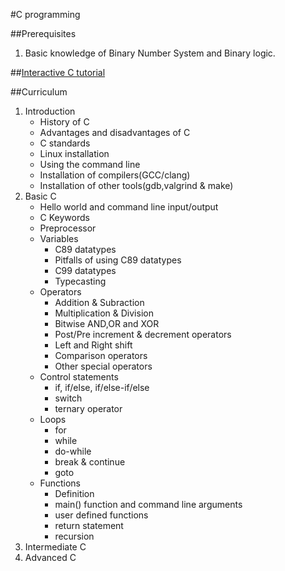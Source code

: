 #C programming

##Prerequisites

1. Basic knowledge of Binary Number System and Binary logic.

##[Interactive C tutorial](http://www.learn-c.org/)

##Curriculum

1. Introduction
	- History of C
	- Advantages and disadvantages of C
	- C standards
	- Linux installation
	- Using the command line
  	- Installation of compilers(GCC/clang)
  	- Installation of other tools(gdb,valgrind & make)
2. Basic C
	- Hello world and command line input/output
	- C Keywords
	- Preprocessor
  	- Variables
  		+ C89 datatypes
  		+ Pitfalls of using C89 datatypes
  		+ C99 datatypes
  		+ Typecasting
  	- Operators
	 	+ Addition & Subraction
	 	+ Multiplication & Division
	 	+ Bitwise AND,OR and XOR
	 	+ Post/Pre increment & decrement operators
	 	+ Left and Right shift
	 	+ Comparison operators
	 	+ Other special operators
	- Control statements
		+ if, if/else, if/else-if/else
		+ switch
		+ ternary operator
  	- Loops
  		+ for
  		+ while
  		+ do-while
  		+ break & continue
  		+ goto
  	- Functions
  		+ Definition
  		+ main() function and command line arguments
  		+ user defined functions
  		+ return statement
  		+ recursion
  3. Intermediate C
  4. Advanced C
